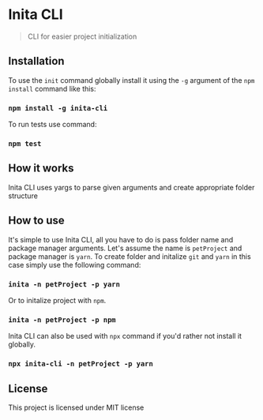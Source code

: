 # Inita CLI

> CLI for easier project initialization

## Installation

To use the `init` command globally install it using the `-g` argument of the `npm install` command like this:


### `npm install -g inita-cli`

To run tests use command:

### `npm test`

## How it works

Inita CLI uses yargs to parse given arguments and create appropriate folder structure

## How to use

It's simple to use Inita CLI, all you have to do is pass folder name and package manager arguments. Let's assume the name is `petProject` and package manager is `yarn`. To create folder and initalize `git` and `yarn` in this case simply use the following command:

### `inita -n petProject -p yarn`

Or to initalize project with `npm`.

### `inita -n petProject -p npm`

Inita CLI can also be used with `npx` command if you'd rather not install it globally.

### `npx inita-cli -n petProject -p yarn`

## License

This project is licensed under MIT license
